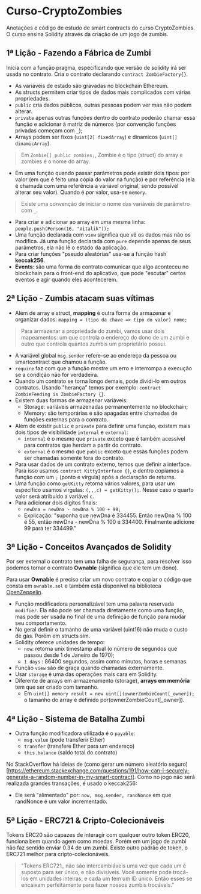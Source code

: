 # Curso-CryptoZombies
Anotações e código de estudo de smart contracts do curso CryptoZombies. O curso ensina Solidity através da criação de um jogo de zumbis.

## 1ª Lição - Fazendo a Fábrica de Zumbi

Inicia com a função pragma, especificando que versão de solidity irá ser usada no contrato. Cria o contrato declarando `contract ZombieFactory{}`.


- As variáveis ​​de estado são gravadas no blockchain Ethereum.
- As structs permitem criar tipos de dados mais complicados com várias propriedades.
- `public` cria dados públicos, outras pessoas podem ver mas não podem alterar.
- `private` apenas outras funções dentro do contrato poderão chamar essa função e adicionar à matriz de números (por convenção funções privadas começam com `_`);
- Arrays podem ser fixos (`uint[2] fixedArray`) e dinamicos (`uint[] dinamicArray`).

> Em `Zombie[] public zombies;`, Zombie é o tipo (struct) do array e zombies é o nome do array.

- Em uma função quando passar parâmetros pode existir dois tipos: por valor (em que é feito uma cópia do valor na função) e por referência (ela é chamada com uma referência a variável original, sendo possível alterar seu valor). Quando é por valor, usa-se `memory`.

> Existe uma convenção de iniciar o nome das variáveis de parâmetro com `_`.

- Para criar e adicionar ao array em uma mesma linha: `people.push(Person(16, "Vitalik"));`
- Uma função declarada com `view` significa que vê os dados mas não os modifica. Já uma função declarada com `pure` depende apenas de seus parâmetros, ela não lê o estado da aplicação.
- Para criar funções "pseudo aleatórias" usa-se a função hash **keccak256**.
- **Events**: são uma forma do contrato comunicar que algo aconteceu no blockchain para o front-end do aplicativo, que pode "escutar" certos eventos e agir quando eles acontecerem.

## 2ª Lição - Zumbis atacam suas vítimas

- Além de array e struct, **mapping** é outra forma de armazenar e organizar dados: `mapping = (tipo da chave => tipo do valor) nome;`

> Para armazenar a propriedade do zumbi, vamos usar dois mapeamentos: um que controla o endereço do dono de um zumbi e outro que controla quantos zumbis um proprietário possui.

- A variável global `msg.sender` refere-se ao endereço da pessoa ou smartcontract que chamou a função.
- `require` faz com que a função mostre um erro e interrompa a execução se a condição não for verdadeira.
- Quando um contrato se torna longo demais, pode dividi-lo em outros contratos. Usando "herança" temos por exemplo: `contract ZombieFeeding is ZombieFactory {}`. 
- Existem duas formas de armazenar variáveis:
  - Storage: variáveis ​​armazenadas permanentemente no blockchain;
  - Memory: são temporárias e são apagadas entre chamadas de funções externas para o contrato.
- Além de existir `public` e `private` para definir uma função, existem mais dois tipos de visibilidade `internal` e `external`:
  - `internal` é o mesmo que `private` exceto que é também acessível para contratos que herdam a partir do contrato.
  - `external` é o mesmo que `public` exceto que essas funções podem ser chamadas somente fora do contrato.
- Para usar dados de um contrato externo, temos que definir a interface. Para isso usamos `contract KittyInterface {}`, e dentro copiamos a função com um `;` (ponto e vírgula) após a declaração de returns.
- Uma função como `getKitty` retorna vários valores, para usar um específico usamos vírgulas: `(,,,c) = getKitty();`. Nesse caso o quarto valor será atribuído a variável `c`.
- Para adicionar dois digitos finais:
  - `newDna = newDna - newDna % 100 + 99;`
  - Explicação: "suponha que newDna é 334455. Então newDna % 100 é 55, então newDna - newDna % 100 é 334400. Finalmente adicione 99 para ter 334499."

## 3ª Lição  - Conceitos Avançados de Solidity

Por ser external o contrato tem uma falha de segurança, para resolver isso podemos tornar o contrato **Ownable** (significa que ele tem um dono). 

Para usar **Ownable** é preciso criar um novo contrato e copiar o código que consta em `ownable.sol` e também está disponível na biblioteca [OpenZeppelin](https://www.openzeppelin.com/).

- Função modificadora personalizável tem uma palavra reservada `modifier`. Ela não pode ser chamada diretamente como uma função, mas pode ser usada no final de uma definição de função para mudar seu comportamento.
- No geral definir o tamanho de uma variável (uint16) não muda o custo de gás. Porém em structs sim.
- Solidity oferece unidades de tempo:
  - `now`: retorna unix timestamp atual (o número de segundos que passou desde 1 de Janeiro de 1970);
  - `1 days` : 86400 segundos, assim como minutos, horas e semanas.
- Função `view` são de graça quando chamadas externamente.
- Usar `storage` é uma das operações mais cara em Solidity.
- Diferente de arrays em armazenamento (storage), **arrays em memória** tem que ser criado com tamanho.
  -  Em `uint[] memory result = new uint[](ownerZombieCount[_owner]);` o tamanho do array é definido por(ownerZombieCount[_owner]).

## 4ª Lição - Sistema de Batalha Zumbi

- Outra função modificadora utilizada é o `payable`:
  - `msg.value` (pode transferir Ether)
  - `transfer` (transfere Ether para um endereço)
  - `this.balance` (saldo total do contrato)
  
No StackOverflow há ideias de (como gerar um número aleatório seguro)[https://ethereum.stackexchange.com/questions/191/how-can-i-securely-generate-a-random-number-in-my-smart-contract]. Como no jogo não será realizada grandes transações, é usado o keccak256:

- Ele será "alimentado" por: `now, msg.sender, randNonce` em que randNonce é um valor incrementado.
 
## 5ª Lição - ERC721 & Cripto-Colecionáveis 

Tokens ERC20 são capazes de interagir com qualquer outro token ERC20, funciona bem quando agem como moedas. Porém em um jogo de zumbi não faz sentido enviar 0.34 de um zumbi. Existe outro padrão de token, o ERC721 melhor para cripto-colecionáveis.

> "Tokens ERC721_ não são intercambiáveis uma vez que cada um é suposto para ser único, e não divisíveis. Você somente pode trocá-los em unidades inteiras, e cada um tem um ID único. Então esses se encaixam perfeitamente para fazer nossos zumbis trocáveis."